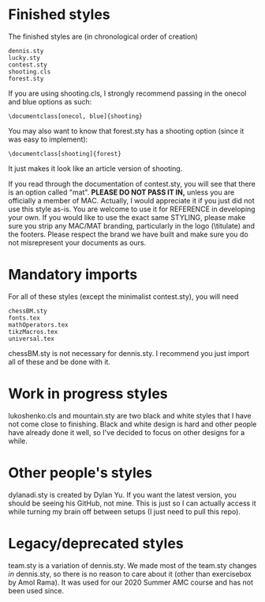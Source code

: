 # Finished styles

The finished styles are (in chronological order of creation)

	dennis.sty
	lucky.sty
	contest.sty
	shooting.cls
	forest.sty

If you are using shooting.cls, I strongly recommend passing in the onecol and blue options as such:

	\documentclass[onecol, blue]{shooting}

You may also want to know that forest.sty has a shooting option (since it was easy to implement):

	\documentclass[shooting]{forest}

It just makes it look like an article version of shooting.

If you read through the documentation of contest.sty, you will see that there is an option called "mat". __PLEASE DO NOT PASS IT IN,__ unless you are officially a member of MAC. Actually, I would appreciate it if you just did not use this style as-is. You are welcome to use it for REFERENCE in developing your own. If you would like to use the exact same STYLING, please make sure you strip any MAC/MAT branding, particularly in the logo (\titulate) and the footers. Please respect the brand we have built and make sure you do not misrepresent your documents as ours.

# Mandatory imports

For all of these styles (except the minimalist contest.sty), you will need

	chessBM.sty
	fonts.tex
	mathOperators.tex
	tikzMacros.tex
	universal.tex

chessBM.sty is not necessary for dennis.sty. I recommend you just import all of these and be done with it.

# Work in progress styles

lukoshenko.cls and mountain.sty are two black and white styles that I have not come close to finishing. Black and white design is hard and other people have already done it well, so I've decided to focus on other designs for a while.

# Other people's styles

dylanadi.sty is created by Dylan Yu. If you want the latest version, you should be seeing his GitHub, not mine. This is just so I can actually access it while turning my brain off between setups (I just need to pull this repo).

# Legacy/deprecated styles

team.sty is a variation of dennis.sty. We made most of the team.sty changes _in_ dennis.sty, so there is no reason to care about it (other than exercisebox by Amol Rama). It was used for our 2020 Summer AMC course and has not been used since.